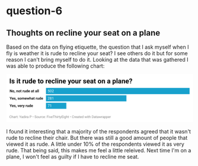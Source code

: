 # question-6

## Thoughts on recline your seat on a plane

Based on the data on flying etiquette, the question that I ask myself when I fly is weather it is rude to recline your seat? I see others do it but for some reason I can't bring myself to do it. Looking at the data that was gathered I was able to produce the following chart:

![This is a data wrapper bar char](VFrfo-is-it-rude-to-recline-your-seat-on-a-plane-.png)

I found it interesting that a majority of the respondents agreed that it wasn't rude to recline their chair. But there was still a good amount of people that viewed it as rude. A little under 10% of the respondents viewed it as very rude. That being said, this makes me feel a little releived. Next time I'm on a plane, I won't feel as guilty if I have to recline me seat.
